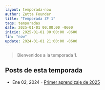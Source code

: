 ```yaml
---
layout: temporada-now
author: Zetta Founder
title: "Temporada ZF 1"
tags: temporadas
date: 2025-01-01 00:00:00 -0600
inicio: 2025-01-01 00:00:00 -0600
fin: "now"
update: 2024-01-01 21:00:00 -0600
---
```


> Bienvenidos a la temporada 1.

## Posts de esta temporada

- Ene 02, 2024 - [Primer aprendizaje de 2025](https://zettafounder.github.io/2025/01/02/primer-aprendizaje-2025.html)